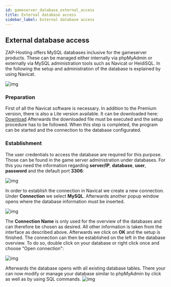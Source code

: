 ```yaml
---
id: gameserver_database_external_access
title: External database access
sidebar_label: External database access
---
```


## External database access

ZAP-Hosting offers MySQL databases inclusive for the gameserver products. These can be managed either internally via phpMyAdmin or externally via MySQL administration tools such as Navicat or HeidiSQL. In the following the setup and administration of the database is explained by using Navicat. 

![img](https://screensaver01.zap-hosting.com/index.php/s/XXsfnZaeRaXR2XP/preview)


### Preparation

First of all the Navicat software is necessary. In addition to the Premium version, there is also a Lite version available. It can be downloaded here: [Download](https://www.chip.de/downloads/Navicat-Lite_70358373.html) Afterwards the downloaded file must be executed and the setup procedure has to be followed. When this step is completed, the program can be started and the connection to the database configurated. 


### Establishment

The user credentials to access the database are required for this purpose. Those can be found in the game server administration under databases. For this you need the information regarding **server/IP**, **database**, **user**, **password** and the default port **3306**:

![img](https://screensaver01.zap-hosting.com/index.php/s/H4KKNyEssgjBPes/preview)

In order to establish the connection in Navicat we create a new connection. Under **Connection** we select **MySQL**. Afterwards another popup window opens where the database information must be inserted.

![img](https://screensaver01.zap-hosting.com/index.php/s/xJQ5Kcj6a6N6DMk/preview)


The **Connection Name** is only used for the overview of the databases and can therefore be chosen as desired. All other information is taken from the interface as described above. Afterwards we click on **OK** and the setup is finished. The connection can then be established on the left in the database overview. To do so, double click on your database or right click once and choose "Open connection":

![img](https://screensaver01.zap-hosting.com/index.php/s/t8AXi7XD6THnoxm/preview)

Afterwards the database opens with all existing database tables. There your can now modify or manage your database similar to phpMyAdmin by click as well as by using SQL commands.
![img](https://screensaver01.zap-hosting.com/index.php/s/D8s8x368txeraPN/preview)
